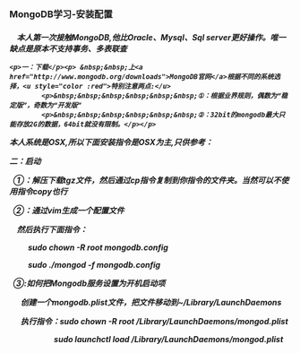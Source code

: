 <h3>MongoDB学习-安装配置</h3>
  <h5><p>&nbsp;&nbsp;&nbsp;&nbsp;本人第一次接触MongoDB,他比Oracle、Mysql、Sql server更好操作。唯一缺点是原本不支持事务、多表联查<p>

    <p>一：下载</p><p> &nbsp;&nbsp;上<a href="http://www.mongodb.org/downloads">MongoDB官网</a>根据不同的系统选择，<u style="color :red">特别注意两点:</u>
            <p>&nbsp;&nbsp;&nbsp;&nbsp;&nbsp;&nbsp;①：根据业界规则，偶数为“稳定版”，奇数为“开发版”
            <p>&nbsp;&nbsp;&nbsp;&nbsp;&nbsp;&nbsp;②：32bit的mongodb最大只能存放2G的数据，64bit就没有限制。</p></p>
  </p>本人系统是OSX,所以下面安装指令是OSX为主,只供参考：</p>
</p><p>二：启动</p>
              <p>&nbsp;&nbsp;①：解压下载tgz文件，然后通过cp指令复制到你指令的文件夹。当然可以不使用指令copy也行</p>
              <p>&nbsp;&nbsp;②：通过vim生成一个配置文件</p>
              <p>&nbsp;&nbsp;&nbsp;&nbsp;然后执行下面指令：</p>
              <p>&nbsp;&nbsp;&nbsp;&nbsp;&nbsp;&nbsp;&nbsp;&nbsp;&nbsp;&nbsp;sudo chown -R root mongodb.config</p>
              <p>&nbsp;&nbsp;&nbsp;&nbsp;&nbsp;&nbsp;&nbsp;&nbsp;&nbsp;&nbsp;sudo ./mongod -f mongodb.config</p>
              <p>&nbsp;&nbsp;③:如何把Mongodb服务设置为开机启动项</p>
              <p>&nbsp;&nbsp;&nbsp;&nbsp;&nbsp;&nbsp;创建一个mongodb.plist文件，把文件移动到~/Library/LaunchDaemons
              <p>&nbsp;&nbsp;&nbsp;&nbsp;&nbsp;&nbsp;执行指令：sudo chown -R root  /Library/LaunchDaemons/mongod.plist </p>
              <p>&nbsp;&nbsp;&nbsp;&nbsp;&nbsp;&nbsp;&nbsp;&nbsp;&nbsp;&nbsp;&nbsp;&nbsp;&nbsp;&nbsp;&nbsp;&nbsp;&nbsp;&nbsp;&nbsp;&nbsp;&nbsp;&nbsp;&nbsp;&nbsp;sudo launchctl load /Library/LaunchDaemons/mongod.plist  </p>
  </p>
</h5>
